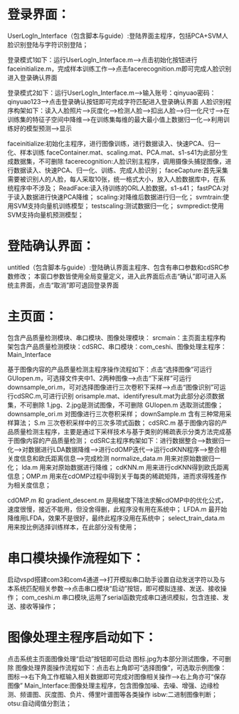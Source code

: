 # 登录界面：
UserLogIn_Interface（包含脚本与guide）:登陆界面主程序，包括PCA+SVM人脸识别登陆与字符识别登陆；

登录模式1如下：运行UserLogIn_Interface.m—>点击初始化按钮进行faceinitialize.m，完成样本训练工作—>点击facerecognition.m即可完成人脸识别进入登录确认界面

登录模式2如下：运行UserLogIn_Interface.m—>输入账号：qinyuao密码：qinyuao123—>点击登录确认按钮即可完成字符匹配进入登录确认界面
人脸识别程序构架如下：读入人脸照片—>灰度化—>检测人脸—>扣出人脸—>归一化尺寸—>在训练集的特征子空间中降维—>在训练集每维的最大最小值上数据归一化—>利用训练好的模型预测—>显示

faceinitialize:初始化主程序，进行图像训练，进行数据读入、快速PCA、归一化、样本训练
faceContainer.mat、scaling.mat、PCA.mat、s1-s41为此部分生成数据集，不可删除
facerecognition:人脸识别主程序，调用摄像头捕捉图像，进行数据读入、快速PCA、归一化、训练、完成人脸识别；
faceCapture:首先采集需要被识别人的人脸，每人采取10张，统一格式大小，放入人脸数据库中，在系统程序中不涉及；
ReadFace:读入待训练的ORL人脸数据，s1-s41；
fastPCA:对于读入数据进行快速PCA降维；
scaling:对降维后数据进行归一化；
svmtrain:使用SVM支持向量机训练模型；
testscaling:测试数据归一化；
svmpredict:使用SVM支持向量机预测模型；

# 登陆确认界面：
untitled（包含脚本与guide）:登陆确认界面主程序、包含有串口参数和cdSRC参数修改；
本窗口参数皆使用全局变量定义，进入此界面后点击“确认”即可进入系统主界面，点击“取消”即可退回登录界面

# 主页面：
包含产品质量检测模块、串口模块、图像处理模块：
srcmain：主页面主程序构架包含产品质量检测模块：cdSRC、串口模块：com_ceshi、图像处理主程序：Main_Interface

基于图像内容的产品质量检测主程序操作流程如下：点击“选择图像”可运行GUIopen.m，可选择文件夹中1、2两种图像—>点击“下采样”可运行downsample_ori.m，可对选择图像进行三次卷积下采样—>点击“图像识别”可运行cdSRC.m,可进行识别
orisample.mat、identifyresult.mat为此部分必须数据集，不可删除
1.jpg、2.jpg是测试图像，不可删除
GUIopen.m 选取测试图像；
downsample_ori.m 对图像进行三次卷积采样；
downSample.m 含有三种常用采样算法；
S.m 三次卷积采样中的三次多项式函数；
cdSRC.m  基于图像内容的产品质量检测主程序，主要是通过下采样技术与基于类别的稀疏表示分类方法完成基于图像内容的产品质量检测；
cdSRC主程序构架如下：进行数据整合—>数据归一化—>对数据进行LDA数据降维—>进行cdOMP迭代—>运行cdKNN程序—>整合相关度信息和欧氏距离信息—>完成检测
normalize_data.m  用来对原始数据归一化；
lda.m  用来对原始数据进行降维；
cdKNN.m  用来进行cdKNN得到欧氏距离信息；OMP.m  用来在cdOMP过程中得到关于每类的稀疏矩阵，进而求得残差作为相关度信息；


cdOMP.m 和 gradient_descent.m 是用梯度下降法求解cdOMP中的优化公式，速度很慢，接近不能用，但没舍得删，此程序没有用在系统中；
LFDA.m 最开始降维用LFDA，效果不是很好，最终此程序没用在系统中；
select_train_data.m  用来按比例选择训练样本，在此部分没有使用；

# 串口模块操作流程如下：
启动vspd搭建com3和com4通道—>打开模拟串口助手设置自动发送字符以及与本系统匹配相关参数—>点击串口模块“启动”按钮，即可模拟连接、发送、接收操作；
com_ceshi.m  串口模块,运用了serial函数完成串口通讯模拟，包含连接、发送、接收等操作；

# 图像处理主程序启动如下：
点击系统主页面图像处理“启动”按钮即可启动
图标.jpg为本部分测试图像，不可删除
图像处理界面操作流程如下：点击右上角即可“选择图像”，可选取示例图像：图标—>右下角工作框输入相关数据即可完成对图像相关操作—>右上角亦可“保存图像”
Main_Interface:图像处理主程序，包含图像加噪、去噪、增强、边缘检测、频谱图、灰度图、负片、傅里叶谱图等各类操作
isbw:二进制图像判断；
otsu:自动阈值分割法；

